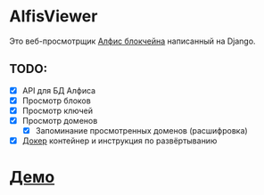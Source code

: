 # AlfisViewer
Это веб-просмотрщик [Алфис блокчейна](https://alfis.name) написанный на Django.

## TODO:
 - [x] API для БД Алфиса
 - [x] Просмотр блоков
 - [x] Просмотр ключей
 - [x] Просмотр доменов
   - [x] Запоминание просмотренных доменов (расшифровка)
 - [x] [Докер](https://hub.docker.com/r/cofob/alfisviewer) контейнер и инструкция по развёртыванию

# [Демо](https://viewer.alfis.name/)
